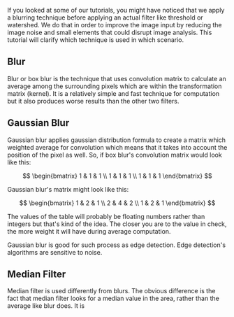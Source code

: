 If you looked at some of our tutorials, you might have noticed that we apply a blurring technique before applying an actual filter like threshold or watershed. We do that in order to improve the image input by reducing the image noise and small elements that could disrupt image analysis. This tutorial will clarify which technique is used in which scenario.

## Blur

Blur or box blur is the technique that uses convolution matrix to calculate an average among the surrounding pixels which are within the transformation matrix (kernel). It is a relatively simple and fast technique for computation but it also produces worse results than the other two filters.

## Gaussian Blur

Gaussian blur applies gaussian distribution formula to create a matrix which weighted average for convolution which means that it takes into account the position of the pixel as well. So, if box blur's convolution matrix would look like this:

$$
\begin{bmatrix}
1 & 1 & 1 \\
1 & 1 & 1 \\
1 & 1 & 1
\end{bmatrix}
$$

Gaussian blur's matrix might look like this:

$$
\begin{bmatrix}
1 & 2 & 1 \\
2 & 4 & 2 \\
1 & 2 & 1
\end{bmatrix}
$$

The values of the table will probably be floating numbers rather than integers but that's kind of the idea. The closer you are to the value in check, the more weight it will have during average computation.

Gaussian blur is good for such process as edge detection. Edge detection's algorithms are sensitive to noise.

## Median Filter

Median filter is used differently from blurs. The obvious difference is the fact that median filter looks for a median value in the area, rather than the average like blur does.
It is

